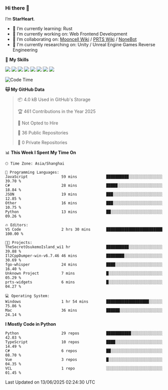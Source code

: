 ### Hi there 👋

I’m **StarHeart**.

- 🌱 I’m currently learning: Rust
- 🔭 I’m currently working on: Web Frontend Development
- 👯 I’m collaborating on: [Mooncell Wiki](https://fgo.wiki/) / [PRTS Wiki](http://prts.wiki/) / [NoneBot](https://github.com/nonebot)
- 🔬 I'm currently researching on: Unity / Unreal Engine Games Reverse Engineering

🌟 **My Skills**

![](https://img.shields.io/badge/-Python-3e74a2?style=flat-square&logo=Python&logoColor=fff)
![](https://img.shields.io/badge/-Node.js-339933?style=flat-square&logo=node.js&logoColor=fff)
![](https://img.shields.io/badge/-Vue-4fc08d?style=flat-square&logo=vue.js&logoColor=fff)
![](https://img.shields.io/badge/-React-2d98ce?style=flat-square&logo=React&logoColor=fff)
![](https://img.shields.io/badge/-TypeScript-3178C6?style=flat-square&logo=TypeScript&logoColor=fff)
![](https://img.shields.io/badge/-Docker-2496ED?style=flat-square&logo=Docker&logoColor=fff)
![](https://img.shields.io/badge/-Linux-000000?style=flat-square&logo=Linux&logoColor=fff)
![](https://img.shields.io/badge/-Dotnet-512bd4?style=flat-square&logo=.net&logoColor=fff)

<!--START_SECTION:waka-->
![Code Time](http://img.shields.io/badge/Code%20Time-1%2C605%20hrs%2017%20mins-blue)

**🐱 My GitHub Data** 

> 📦 4.0 kB Used in GitHub's Storage 
 > 
> 🏆 461 Contributions in the Year 2025
 > 
> 🚫 Not Opted to Hire
 > 
> 📜 36 Public Repositories 
 > 
> 🔑 0 Private Repositories 
 > 
📊 **This Week I Spent My Time On** 

```text
🕑︎ Time Zone: Asia/Shanghai

💬 Programming Languages: 
JavaScript               59 mins             ██████████░░░░░░░░░░░░░░░   39.70 % 
C#                       28 mins             █████░░░░░░░░░░░░░░░░░░░░   18.84 % 
JSON                     19 mins             ███░░░░░░░░░░░░░░░░░░░░░░   12.85 % 
Other                    16 mins             ███░░░░░░░░░░░░░░░░░░░░░░   10.75 % 
Python                   13 mins             ██░░░░░░░░░░░░░░░░░░░░░░░   09.26 % 

🔥 Editors: 
VS Code                  2 hrs 30 mins       █████████████████████████   100.00 % 

🐱‍💻 Projects: 
TheSecretOsukemoIsland_wi1 hr                ██████████░░░░░░░░░░░░░░░   39.88 % 
Il2CppDumper-win-v6.7.46 46 mins             ████████░░░░░░░░░░░░░░░░░   30.69 % 
fgo-whisper              24 mins             ████░░░░░░░░░░░░░░░░░░░░░   16.40 % 
Unknown Project          7 mins              █░░░░░░░░░░░░░░░░░░░░░░░░   05.29 % 
prts-widgets             6 mins              █░░░░░░░░░░░░░░░░░░░░░░░░   04.27 % 

💻 Operating System: 
Windows                  1 hr 54 mins        ███████████████████░░░░░░   75.86 % 
Mac                      36 mins             ██████░░░░░░░░░░░░░░░░░░░   24.14 % 
```

**I Mostly Code in Python** 

```text
Python                   29 repos            ███████████░░░░░░░░░░░░░░   42.03 % 
TypeScript               10 repos            ████░░░░░░░░░░░░░░░░░░░░░   14.49 % 
C#                       6 repos             ██░░░░░░░░░░░░░░░░░░░░░░░   08.70 % 
Vue                      3 repos             █░░░░░░░░░░░░░░░░░░░░░░░░   04.35 % 
VCL                      1 repo              ░░░░░░░░░░░░░░░░░░░░░░░░░   01.45 % 
```




 Last Updated on 13/06/2025 02:24:30 UTC
<!--END_SECTION:waka-->
